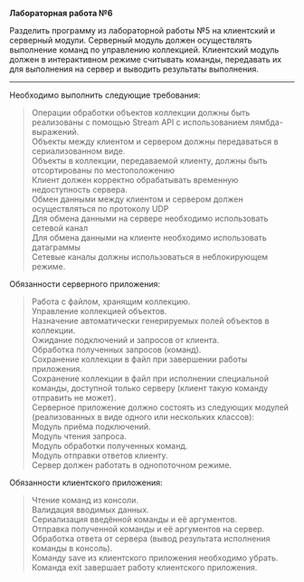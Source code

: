 **Лабораторная работа №6**  
  
Разделить программу из лабораторной работы №5 на клиентский и серверный модули. Серверный модуль должен осуществлять выполнение команд по управлению коллекцией. Клиентский модуль должен в интерактивном режиме считывать команды, передавать их для выполнения на сервер и выводить результаты выполнения.
***
Необходимо выполнить следующие требования:  

>Операции обработки объектов коллекции должны быть реализованы с помощью Stream API с использованием лямбда-выражений.  
>Объекты между клиентом и сервером должны передаваться в сериализованном виде.  
>Объекты в коллекции, передаваемой клиенту, должны быть отсортированы по местоположению  
>Клиент должен корректно обрабатывать временную недоступность сервера.  
>Обмен данными между клиентом и сервером должен осуществляться по протоколу UDP  
>Для обмена данными на сервере необходимо использовать сетевой канал  
>Для обмена данными на клиенте необходимо использовать датаграммы  
>Сетевые каналы должны использоваться в неблокирующем режиме.  
  
Обязанности серверного приложения:  

>Работа с файлом, хранящим коллекцию.  
>Управление коллекцией объектов.  
>Назначение автоматически генерируемых полей объектов в коллекции.  
>Ожидание подключений и запросов от клиента.  
>Обработка полученных запросов (команд).  
>Сохранение коллекции в файл при завершении работы приложения.  
>Сохранение коллекции в файл при исполнении специальной команды, доступной только серверу (клиент такую команду отправить не может).  
>Серверное приложение должно состоять из следующих модулей (реализованных в виде одного или нескольких классов):  
>Модуль приёма подключений.  
>Модуль чтения запроса.  
>Модуль обработки полученных команд.  
>Модуль отправки ответов клиенту.  
>Сервер должен работать в однопоточном режиме.  
  
Обязанности клиентского приложения:  

>Чтение команд из консоли.  
>Валидация вводимых данных.  
>Сериализация введённой команды и её аргументов.  
>Отправка полученной команды и её аргументов на сервер.  
>Обработка ответа от сервера (вывод результата исполнения команды в консоль).  
>Команду save из клиентского приложения необходимо убрать.  
>Команда exit завершает работу клиентского приложения.  
